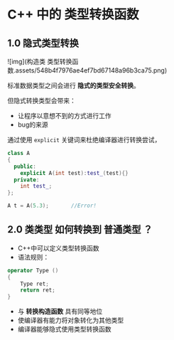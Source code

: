 # C++ 中的 类型转换函数

## 1.0 隐式类型转换

![img](构造类 类型转换函数.assets/548b4f7976ae4ef7bd67148a96b3ca75.png)

标准数据类型之间会进行 **隐式的类型安全转换**。

但隐式转换类型会带来：

* 让程序以意想不到的方式进行工作
* bug的来源

通过使用  `explicit`  关键词来杜绝编译器进行转换尝试，

```c++
class A
{
  public:
  	explicit A(int test):test_(test){}
  private:
    int test_;
};

A t = A(5.3);       //Error!
```



## 2.0  类类型 如何转换到 普通类型 ？

* C++中可以定义类型转换函数
* 语法规则：

```c++
operator Type ()
{
    Type ret;
    return ret;
}
```



* 与 **转换构造函数** 具有同等地位
* 使编译器有能力将对象转化为其他类型
* 编译器能够隐式使用类型转换函数